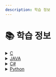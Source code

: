 ```yaml
---
description: 학습 정보
---
```


# 📚 학습 정보



<details>

<summary><a href="c/">C</a></summary>

1. [함수](c/func.md)
2. [반복문](c/loop.md)
3. [배열](c/array.md)
4. [가계부 시스템](c/money.md)

</details>

<details>

<summary><a href="java/">JAVA</a></summary>

1. [클래스](java/class.md)
2. [상속](java/extends.md)
3. [패키지 및 오버라이드](java/undefined.md)
4. [간단한 입출금 기능의 은행 계좌 클래스 만들기](java/page-2.md)
5. [간단한 사용자 정보 만들기](java/undefined-1.md)

</details>

<details>

<summary><a href="c-1/">C#</a></summary>

1. [대구 맛집 정보 시스템](c-1/undefined.md)
2.

</details>

<details>

<summary><a href="ptyhon/">Python</a></summary>

1. [공공데이터 활용하여 날씨 정보 받아오기](ptyhon/forecast1.md)
2. [NEXON OPEN API 이용하기](ptyhon/nexon-open-api.md)
3. [기상에 따른 코디 추천 시스템](ptyhon/forecast.md)

</details>
